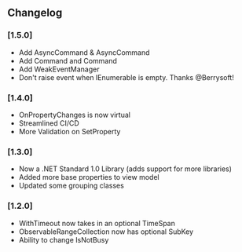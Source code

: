 ## Changelog

### [1.5.0]
* Add AsyncCommand & AsyncCommand<T>
* Add Command and Command<T>
* Add WeakEventManager
* Don't raise event when IEnumerable<T> is empty. Thanks @Berrysoft!

### [1.4.0]
* OnPropertyChanges is now virtual
* Streamlined CI/CD
* More Validation on SetProperty

### [1.3.0]
* Now a .NET Standard 1.0 Library (adds support for more libraries)
* Added more base properties to view model
* Updated some grouping classes

### [1.2.0]
* WithTimeout now takes in an optional TimeSpan
* ObservableRangeCollection now has optional SubKey
* Ability to change IsNotBusy

